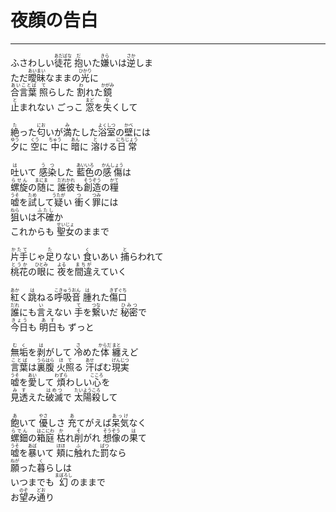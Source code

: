 # 夜顔の告白
---
<lyric>
ふさわしい<ruby>徒花<rt>あだばな</rt></ruby> <ruby>抱<rt>だ</rt></ruby>いた<ruby>嫌<rt>きら</rt></ruby>いは<ruby>逆<rt>さか</rt></ruby>しま<br/>
ただ<ruby>曖昧<rt>あいまい</rt></ruby>なままの<ruby>光<rt>ひかり</rt></ruby>に<br/>
<ruby>合言葉<rt>あいことば</rt></ruby> <ruby>照<rt>て</rt></ruby>らした <ruby>割<rt>わ</rt></ruby>れた<ruby>鏡<rt>かがみ</rt></ruby><br/>
<ruby>止<rt>と</rt></ruby>まれない ごっこ <ruby>窓<rt>まど</rt></ruby>を<ruby>失<rt>な</rt></ruby>くして<br/>
<br/>
<ruby>絶<rt>た</rt></ruby>った<ruby>匂<rt>にお</rt></ruby>いが<ruby>満<rt>み</rt></ruby>たした<ruby>浴室<rt>よくしつ</rt></ruby>の<ruby>壁<rt>かべ</rt></ruby>には<br/>
<ruby>夕<rt>ゆう</rt></ruby>に <ruby>空<rt>くう</rt></ruby>に <ruby>中<rt>ちゅう</rt></ruby>に <ruby>暗<rt>あん</rt></ruby>に <ruby>溶<rt>と</rt></ruby>ける<ruby>日常<rt>にちじょう</rt></ruby><br/>
<br/>
<ruby>吐<rt>は</rt></ruby>いて <ruby>感染<rt>うつ</rt></ruby>した <ruby>藍色<rt>あいいろ</rt></ruby>の<ruby>感傷<rt>かんしょう</rt></ruby>は<br/>
<ruby>螺旋<rt>らせん</rt></ruby>の<ruby>随<rt>まにま</rt></ruby>に <ruby>誰彼<rt>だれかれ</rt></ruby>も<ruby>創造<rt>そうぞう</rt></ruby>の<ruby>糧<rt>かて</rt></ruby><br/>
<ruby>嘘<rt>うそ</rt></ruby>を<ruby>試<rt>ため</rt></ruby>して<ruby>疑<rt>うたが</rt></ruby>い <ruby>衝<rt>つ</rt></ruby>く<ruby>罪<rt>つみ</rt></ruby>には<br/>
<ruby>狙<rt>ねら</rt></ruby>いは<ruby>不確<rt>ふたし</rt></ruby>か<br/>
これからも <ruby>聖女<rt>せいじょ</rt></ruby>のままで<br/>
<br/>
<ruby>片手<rt>かたて</rt></ruby>じゃ<ruby>足<rt>た</rt></ruby>りない <ruby>食<rt>く</rt></ruby>いあい <ruby>捕<rt>と</rt></ruby>らわれて<br/>
<ruby>桃花<rt>とうか</rt></ruby>の<ruby>眼<rt>ひとみ</rt></ruby>に <ruby>夜<rt>よる</rt></ruby>を<ruby>間違<rt>まちが</rt></ruby>えていく<br/>
<br/>
<ruby>紅<rt>あか</rt></ruby>く<ruby>跳<rt>は</rt></ruby>ねる<ruby>呼吸音<rt>こきゅうおん</rt></ruby> <ruby>腫<rt>は</rt></ruby>れた<ruby>傷口<rt>きずぐち</rt></ruby><br/>
<ruby>誰<rt>だれ</rt></ruby>にも<ruby>言<rt>い</rt></ruby>えない <ruby>手<rt>て</rt></ruby>を<ruby>繋<rt>つな</rt></ruby>いだ <ruby>秘密<rt>ひみつ</rt></ruby>で<br/>
<ruby>今日<rt>きょう</rt></ruby>も <ruby>明日<rt>あす</rt></ruby>も ずっと<br/>
<br/>
<ruby>無垢<rt>むく</rt></ruby>を<ruby>剥<rt>は</rt></ruby>がして <ruby>冷<rt>さ</rt></ruby>めた<ruby>体<rt>からだ</rt></ruby> <ruby>纏<rt>まと</rt></ruby>えど<br/>
<ruby>言葉<rt>ことば</rt></ruby>は<ruby>裏腹<rt>うらはら</rt></ruby> <ruby>火照<rt>ほて</rt></ruby>る <ruby>汗<rt>あせ</rt></ruby>ばむ<ruby>現実<rt>げんじつ</rt></ruby><br/>
<ruby>嘘<rt>うそ</rt></ruby>を<ruby>愛<rt>あい</rt></ruby>して <ruby>煩<rt>わずら</rt></ruby>わしい<ruby>心<rt>こころ</rt></ruby>を<br/>
<ruby>見透<rt>みす</rt></ruby>えた<ruby>破滅<rt>はめつ</rt></ruby>で <ruby>太陽<rt>たいよう</rt></ruby><ruby>殺<rt>ころ</rt></ruby>して<br/>
<br/>
<ruby>飽<rt>あ</rt></ruby>いて <ruby>優<rt>やさ</rt></ruby>しさ <ruby>充<rt>あ</rt></ruby>てがえば<ruby>呆気<rt>あっけ</rt></ruby>なく<br/>
<ruby>螺鈿<rt>らでん</rt></ruby>の<ruby>箱庭<rt>はこにわ</rt></ruby> <ruby>枯<rt>か</rt></ruby>れ<ruby>削<rt>そ</rt></ruby>がれ <ruby>想像<rt>そうぞう</rt></ruby>の<ruby>果<rt>は</rt></ruby>て<br/>
<ruby>嘘<rt>うそ</rt></ruby>を<ruby>暴<rt>あば</rt></ruby>いて <ruby>頬<rt>ほほ</rt></ruby>に<ruby>触<rt>ふ</rt></ruby>れた<ruby>罰<rt>ばつ</rt></ruby>なら<br/>
<ruby>願<rt>ねが</rt></ruby>った<ruby>暮<rt>く</rt></ruby>らしは<br/>
いつまでも <ruby>幻<rt>まぼろし</rt></ruby>のままで<br/>
お<ruby>望<rt>のぞ</rt></ruby>み<ruby>通<rt>どお</rt></ruby>り<br/>
</lyric>

